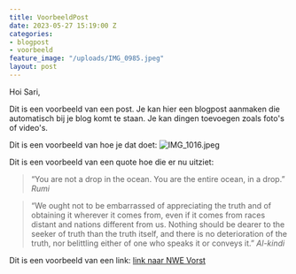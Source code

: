 ```yaml
---
title: VoorbeeldPost
date: 2023-05-27 15:19:00 Z
categories:
- blogpost
- voorbeeld
feature_image: "/uploads/IMG_0985.jpeg"
layout: post
---
```


Hoi Sari, 

Dit is een voorbeeld van een post. Je kan hier een blogpost aanmaken die automatisch bij je blog komt te staan. Je kan dingen toevoegen zoals foto's of video's. 

Dit is een voorbeeld van hoe je dat doet:
![IMG_1016.jpeg](/uploads/IMG_1016.jpeg)

Dit is een voorbeeld van een quote hoe die er nu uitziet:
> “You are not a drop in the ocean. You are the entire ocean, in a drop.”
*Rumi*

> “We ought not to be embarrassed of appreciating the truth and of obtaining it wherever it comes from, even if it comes from races distant and nations different from us. Nothing should be dearer to the seeker of truth than the truth itself, and there is no deterioration of the truth, nor belittling either of one who speaks it or conveys it.”
*Al-kindi*

Dit is een voorbeeld van een link:
[link naar NWE Vorst](https://denieuwevorst.nl/programma/)

